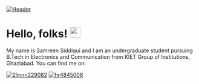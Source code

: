 [![Header](https://raw.githubusercontent.com/SAMREEN22/SAMREEN22/master/readme_header.png "Header")](https://martinheinz.dev/)

# Hello, folks! <img src="https://c.tenor.com/nebZyl8oN7IAAAAi/wave-hello.gif" width="28px">

My name is Samreen Siddiqui and I am an undergraduate student pursuing B.Tech in Electronics and Communication from KIET Group of Institutions, Ghaziabad. You can find me on:

[![2linnn229082](https://user-images.githubusercontent.com/65328605/150692918-d7c1f2ce-647b-4452-ab1d-6ba947950528.png)](https://www.linkedin.com/in/samreensiddiqui03)  [
![hr4845006](https://user-images.githubusercontent.com/65328605/150734158-d3b6fa0d-44b2-46e6-a681-e0948c2d341a.png)](https://www.hackerrank.com/S_2206)

<!--
**SAMREEN22/SAMREEN22** is a ✨ _special_ ✨ repository because its `README.md` (this file) appears on your GitHub profile.

Here are some ideas to get you started:

- 🔭 I’m currently working on ...
- 🌱 I’m currently learning ...
- 👯 I’m looking to collaborate on ...
- 🤔 I’m looking for help with ...
- 💬 Ask me about ...
- 📫 How to reach me: ...
- 😄 Pronouns: ...
- ⚡ Fun fact: ...
-->
